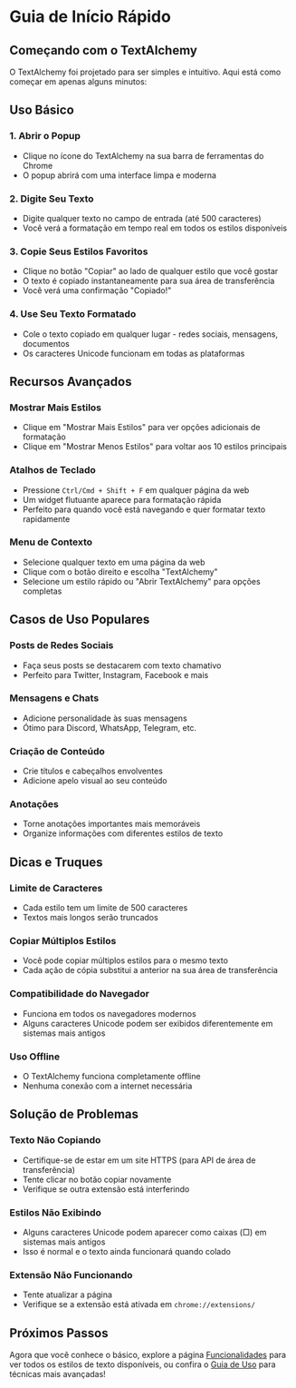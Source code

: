 # Guia de Início Rápido

## Começando com o TextAlchemy

O TextAlchemy foi projetado para ser simples e intuitivo. Aqui está como começar em apenas alguns minutos:

## Uso Básico

### 1. Abrir o Popup
- Clique no ícone do TextAlchemy na sua barra de ferramentas do Chrome
- O popup abrirá com uma interface limpa e moderna

### 2. Digite Seu Texto
- Digite qualquer texto no campo de entrada (até 500 caracteres)
- Você verá a formatação em tempo real em todos os estilos disponíveis

### 3. Copie Seus Estilos Favoritos
- Clique no botão "Copiar" ao lado de qualquer estilo que você gostar
- O texto é copiado instantaneamente para sua área de transferência
- Você verá uma confirmação "Copiado!"

### 4. Use Seu Texto Formatado
- Cole o texto copiado em qualquer lugar - redes sociais, mensagens, documentos
- Os caracteres Unicode funcionam em todas as plataformas

## Recursos Avançados

### Mostrar Mais Estilos
- Clique em "Mostrar Mais Estilos" para ver opções adicionais de formatação
- Clique em "Mostrar Menos Estilos" para voltar aos 10 estilos principais

### Atalhos de Teclado
- Pressione `Ctrl/Cmd + Shift + F` em qualquer página da web
- Um widget flutuante aparece para formatação rápida
- Perfeito para quando você está navegando e quer formatar texto rapidamente

### Menu de Contexto
- Selecione qualquer texto em uma página da web
- Clique com o botão direito e escolha "TextAlchemy"
- Selecione um estilo rápido ou "Abrir TextAlchemy" para opções completas

## Casos de Uso Populares

### Posts de Redes Sociais
- Faça seus posts se destacarem com texto chamativo
- Perfeito para Twitter, Instagram, Facebook e mais

### Mensagens e Chats
- Adicione personalidade às suas mensagens
- Ótimo para Discord, WhatsApp, Telegram, etc.

### Criação de Conteúdo
- Crie títulos e cabeçalhos envolventes
- Adicione apelo visual ao seu conteúdo

### Anotações
- Torne anotações importantes mais memoráveis
- Organize informações com diferentes estilos de texto

## Dicas e Truques

### Limite de Caracteres
- Cada estilo tem um limite de 500 caracteres
- Textos mais longos serão truncados

### Copiar Múltiplos Estilos
- Você pode copiar múltiplos estilos para o mesmo texto
- Cada ação de cópia substitui a anterior na sua área de transferência

### Compatibilidade do Navegador
- Funciona em todos os navegadores modernos
- Alguns caracteres Unicode podem ser exibidos diferentemente em sistemas mais antigos

### Uso Offline
- O TextAlchemy funciona completamente offline
- Nenhuma conexão com a internet necessária

## Solução de Problemas

### Texto Não Copiando
- Certifique-se de estar em um site HTTPS (para API de área de transferência)
- Tente clicar no botão copiar novamente
- Verifique se outra extensão está interferindo

### Estilos Não Exibindo
- Alguns caracteres Unicode podem aparecer como caixas (□) em sistemas mais antigos
- Isso é normal e o texto ainda funcionará quando colado

### Extensão Não Funcionando
- Tente atualizar a página
- Verifique se a extensão está ativada em `chrome://extensions/`

## Próximos Passos

Agora que você conhece o básico, explore a página [Funcionalidades](/pt/features) para ver todos os estilos de texto disponíveis, ou confira o [Guia de Uso](/pt/usage) para técnicas mais avançadas! 